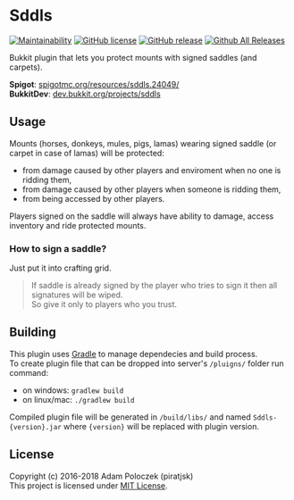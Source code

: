 # Sddls

[![Maintainability](https://api.codeclimate.com/v1/badges/9285192b3d8e66d8baa5/maintainability)](https://codeclimate.com/github/piratjsk/Sddls/maintainability)
[![GitHub license](https://img.shields.io/github/license/piratjsk/Sddls.svg)](https://github.com/piratjsk/Sddls/blob/master/LICENSE)
[![GitHub release](https://img.shields.io/github/release/piratjsk/Sddls.svg)](https://github.com/piratjsk/Sddls/releases/latest)
[![Github All Releases](https://img.shields.io/github/downloads/piratjsk/Sddls/total.svg)](https://github.com/piratjsk/Sddls/releases)

Bukkit plugin that lets you protect mounts with signed saddles (and carpets).

**Spigot**: [spigotmc.org/resources/sddls.24049/](https://www.spigotmc.org/resources/sddls.24049/)  
**BukkitDev**: [dev.bukkit.org/projects/sddls](https://dev.bukkit.org/projects/sddls)

## Usage
Mounts (horses, donkeys, mules, pigs, lamas) wearing signed saddle (or carpet in case of lamas) will be protected:
- from damage caused by other players and enviroment when no one is ridding them,
- from damage caused by other players when someone is ridding them,
- from being accessed by other players.

Players signed on the saddle will always have ability to damage, access inventory and ride protected mounts.

### How to sign a saddle?
Just put it into crafting grid.  
> If saddle is already signed by the player who tries to sign it then all signatures will be wiped.  
> So give it only to players who you trust.

## Building
This plugin uses [Gradle](https://gradle.org/) to manage dependecies and build process.  
To create plugin file that can be dropped into server's `/pluigns/` folder run command:  
- on windows: `gradlew build`  
- on linux/mac: `./gradlew build`  

Compiled plugin file will be generated in `/build/libs/` and named `Sddls-{version}.jar` where `{version}` will be replaced with plugin version.

## License
Copyright (c) 2016-2018 Adam Poloczek (piratjsk)  
This project is licensed under [MIT License](https://github.com/piratjsk/Sddls/blob/master/LICENSE).
